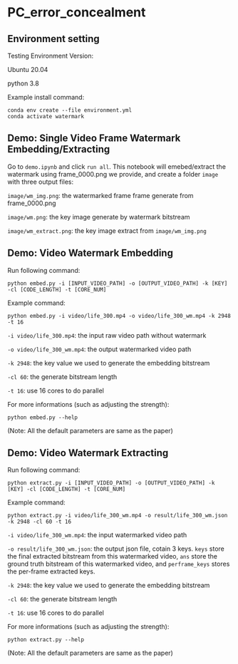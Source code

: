 # PC_error_concealment

## Environment setting
Testing Environment Version:

Ubuntu 20.04

python 3.8

Example install command:
```bach
conda env create --file environment.yml
conda activate watermark
```

## Demo: Single Video Frame Watermark Embedding/Extracting 
Go to `demo.ipynb` and click `run all`. This notebook will emebed/extract the watermark using frame_0000.png we provide, and create a folder `image` with three output files:

`image/wm_img.png`: the watermarked frame frame generate from frame_0000.png

`image/wm.png`: the key image generate by watermark bitstream

`image/wm_extract.png`: the key image extract from `image/wm_img.png`


## Demo: Video Watermark Embedding 
Run following command:

```python embed.py -i [INPUT_VIDEO_PATH] -o [OUTPUT_VIDEO_PATH] -k [KEY] -cl [CODE_LENGTH] -t [CORE_NUM]```

Example command:

```python embed.py -i video/life_300.mp4 -o video/life_300_wm.mp4 -k 2948  -t 16```

`-i video/life_300.mp4`: the input raw video path without watermark

`-o video/life_300_wm.mp4`: the output watermarked video path

`-k 2948`: the key value we used to generate the embedding bitstream

`-cl 60`: the generate bitstream length

`-t 16`: use 16 cores to do parallel

For more informations (such as adjusting the strength):

```python embed.py --help```

(Note: All the default parameters are same as the paper)

## Demo: Video Watermark Extracting 
Run following command:

```python extract.py -i [INPUT_VIDEO_PATH] -o [OUTPUT_VIDEO_PATH] -k [KEY] -cl [CODE_LENGTH] -t [CORE_NUM]```

Example command:

```python extract.py -i video/life_300_wm.mp4 -o result/life_300_wm.json -k 2948 -cl 60 -t 16```

`-i video/life_300_wm.mp4`: the input watermarked video path

`-o result/life_300_wm.json`: the output json file, cotain 3 keys. `keys` store the final extracted bitstream from this watermarked video, `ans` store the ground truth bitstream of this watermarked video, and `perframe_keys` stores the per-frame extracted keys.

`-k 2948`: the key value we used to generate the embedding bitstream

`-cl 60`: the generate bitstream length

`-t 16`: use 16 cores to do parallel

For more informations (such as adjusting the strength):

```python extract.py --help```

(Note: All the default parameters are same as the paper)
